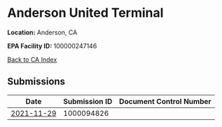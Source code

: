 # Anderson United Terminal

**Location:** Anderson, CA

**EPA Facility ID:** 100000247146

[Back to CA Index](../../index.md)

## Submissions

| Date | Submission ID | Document Control Number |
|------|--------------|-------------------------|
| [2021-11-29](submissions/1000094826.md) | 1000094826 |  |
